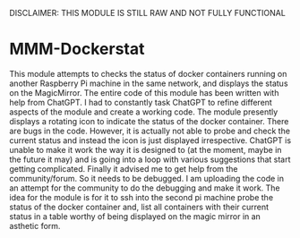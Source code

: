 DISCLAIMER: THIS MODULE IS STILL RAW AND NOT FULLY FUNCTIONAL
# MMM-Dockerstat
This module attempts to checks the status of docker containers running on another Raspberry Pi machine in the same network, and displays the status on the MagicMirror.
The entire code of this module has been written with help from ChatGPT. I had to constantly task ChatGPT to refine different aspects of the module and create a working code.
The module presently displays a rotating icon to indicate the status of the docker container. There are bugs in the code. However, it is actually not able to probe and check the current status and instead the icon is just displayed irrespective. ChatGPT is unable to make it work the way it is designed to (at the moment, maybe in the future it may) and is going into a loop with various suggestions that start getting complicated. Finally it advised me to get help from the community/forum. So it needs to be debugged. I am uploading the code in an attempt for the community to do the debugging and make it work. The idea for the module is for it to ssh into the second pi machine probe the status of the docker container and, list all containers with their current status in a table  worthy of being displayed on the magic mirror in an asthetic form.
